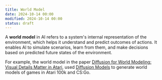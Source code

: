 ```yaml
---
title: World Model
date: 2024-10-14 00:00
modified: 2024-10-14 00:00
status: draft
---
```


A **world model** in AI refers to a system's internal representation of the environment, which helps it understand and predict outcomes of actions. It enables AI to simulate scenarios, learn from them, and make decisions based on predicted future states of the environment.

For example, the world model in the paper [Diffusion for World Modeling: Visual Details Matter in Atari](../reference/papers/diffusion-for-world-modeling-visual-details-matter-in-atari.md), used [Diffusion Models](diffusion-models.md) to generate world models of games in Atari 100k and CS:Go.